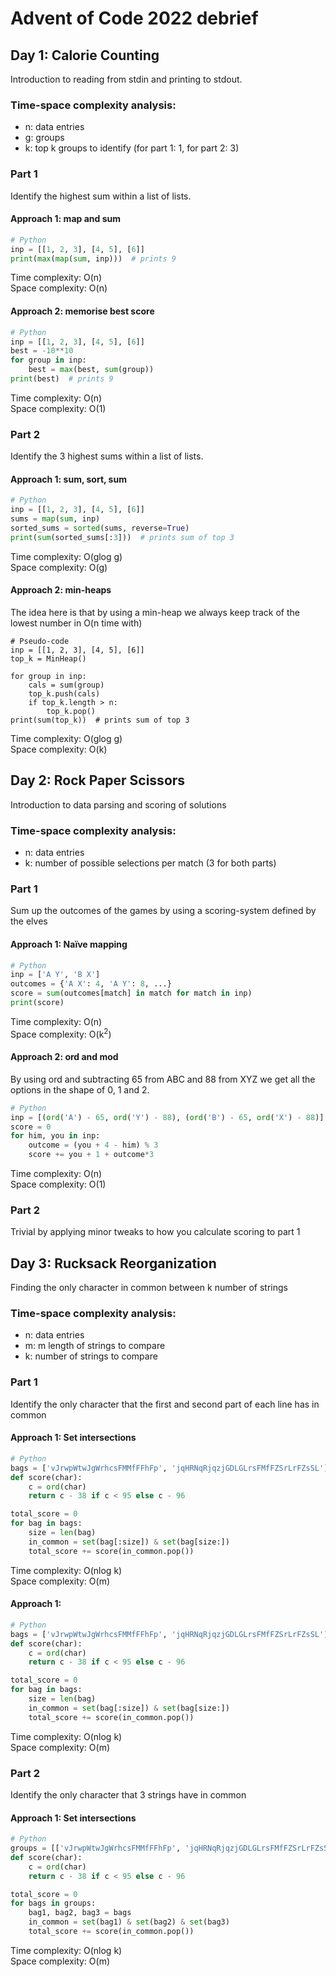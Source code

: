 # Advent of Code 2022 debrief

## Day 1: Calorie Counting

Introduction to reading from stdin and printing to stdout.

### Time-space complexity analysis:

* n: data entries
* g: groups
* k: top k groups to identify (for part 1: 1, for part 2: 3)

### Part 1

Identify the highest sum within a list of lists.

#### Approach 1: map and sum

```python
# Python
inp = [[1, 2, 3], [4, 5], [6]]
print(max(map(sum, inp)))  # prints 9
```

Time complexity: O(n)<br>
Space complexity: O(n)

#### Approach 2: memorise best score

```python
# Python
inp = [[1, 2, 3], [4, 5], [6]]
best = -10**10
for group in inp:
    best = max(best, sum(group))
print(best)  # prints 9
```

Time complexity: O(n)<br>
Space complexity: O(1)

### Part 2

Identify the 3 highest sums within a list of lists.

#### Approach 1: sum, sort, sum

```python
# Python
inp = [[1, 2, 3], [4, 5], [6]]
sums = map(sum, inp)
sorted_sums = sorted(sums, reverse=True)
print(sum(sorted_sums[:3]))  # prints sum of top 3
```

Time complexity: O(glog g)<br>
Space complexity: O(g)

#### Approach 2: min-heaps

The idea here is that by using a min-heap we always keep track of the lowest number in O(n time with)

```
# Pseudo-code
inp = [[1, 2, 3], [4, 5], [6]]
top_k = MinHeap()

for group in inp:
    cals = sum(group)
    top_k.push(cals)
    if top_k.length > n:
        top_k.pop()
print(sum(top_k))  # prints sum of top 3
```

Time complexity: O(glog g)<br>
Space complexity: O(k)

## Day 2: Rock Paper Scissors

Introduction to data parsing and scoring of solutions

### Time-space complexity analysis:

* n: data entries
* k: number of possible selections per match (3 for both parts)

### Part 1

Sum up the outcomes of the games by using a scoring-system defined by the elves

#### Approach 1: Naïve mapping

```python
# Python
inp = ['A Y', 'B X']
outcomes = {'A X': 4, 'A Y': 8, ...}
score = sum(outcomes[match] in match for match in inp)
print(score)
```

Time complexity: O(n)<br>
Space complexity: O(k<sup>2</sup>)

#### Approach 2: ord and mod

By using ord and subtracting 65 from ABC  and 88 from XYZ we get all the options in the shape of 0, 1 and 2.

```python
# Python
inp = [(ord('A') - 65, ord('Y') - 88), (ord('B') - 65, ord('X') - 88)]
score = 0
for him, you in inp:
    outcome = (you + 4 - him) % 3
    score += you + 1 + outcome*3
```

Time complexity: O(n)<br>
Space complexity: O(1)

### Part 2

Trivial by applying minor tweaks to how you calculate scoring to part 1

## Day 3: Rucksack Reorganization

Finding the only character in common between k number of strings

### Time-space complexity analysis:

* n: data entries
* m: m length of strings to compare
* k: number of strings to compare

### Part 1

Identify the only character that the first and second part of each line has in common

#### Approach 1: Set intersections

```python
# Python
bags = ['vJrwpWtwJgWrhcsFMMfFFhFp', 'jqHRNqRjqzjGDLGLrsFMfFZSrLrFZsSL']
def score(char):
    c = ord(char)
    return c - 38 if c < 95 else c - 96

total_score = 0
for bag in bags:
    size = len(bag)
    in_common = set(bag[:size]) & set(bag[size:])
    total_score += score(in_common.pop())
```

Time complexity: O(nlog k)<br>
Space complexity: O(m)

#### Approach 1: 

```python
# Python
bags = ['vJrwpWtwJgWrhcsFMMfFFhFp', 'jqHRNqRjqzjGDLGLrsFMfFZSrLrFZsSL']
def score(char):
    c = ord(char)
    return c - 38 if c < 95 else c - 96

total_score = 0
for bag in bags:
    size = len(bag)
    in_common = set(bag[:size]) & set(bag[size:])
    total_score += score(in_common.pop())
```

Time complexity: O(nlog k)<br>
Space complexity: O(m)

### Part 2

Identify the only character that 3 strings have in common

#### Approach 1: Set intersections

```python
# Python
groups = [['vJrwpWtwJgWrhcsFMMfFFhFp', 'jqHRNqRjqzjGDLGLrsFMfFZSrLrFZsSL', ...], [...]]
def score(char):
    c = ord(char)
    return c - 38 if c < 95 else c - 96

total_score = 0
for bags in groups:
    bag1, bag2, bag3 = bags
    in_common = set(bag1) & set(bag2) & set(bag3)
    total_score += score(in_common.pop())
```

Time complexity: O(nlog k)<br>
Space complexity: O(m)



